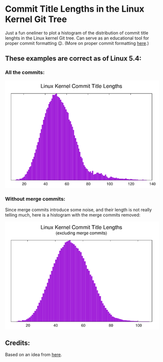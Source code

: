 # Commit Title Lengths in the Linux Kernel Git Tree

Just a fun oneliner to plot a histogram of the distribution of commit title
lenghts in the Linux kernel Git tree. Can serve as an educational tool for
proper commit formatting :wink:. (More on proper commit formatting [here](https://chris.beams.io/posts/git-commit).)

## These examples are correct as of Linux 5.4:

### All the commits:

![Title lengths](title-lengths.png)

### Without merge commits:

Since merge commits introduce some noise, and their length is not really
telling much, here is a histogram with the merge commits removed:

![Title lengths - no merge commits](title-lengths-nomerge.png)

## Credits:

Based on an idea from [here](https://stackoverflow.com/questions/2290016/git-commit-messages-50-72-formatting).
